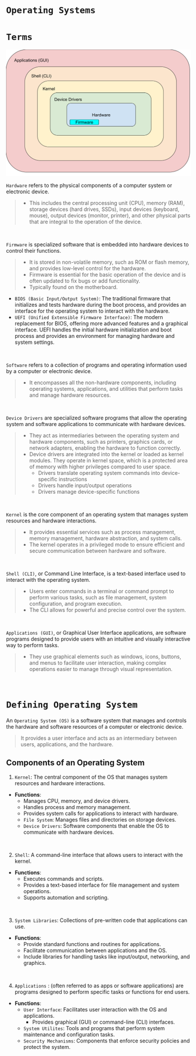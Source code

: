 # `Operating Systems`

# `Terms`

![Components of an Operating System](../img/os-components.svg)

`Hardware` refers to the physical components of a computer system or electronic device. 
> * This includes the central processing unit (CPU), memory (RAM), storage devices (hard drives, SSDs), input devices (keyboard, mouse), output devices (monitor, printer), and other physical parts that are integral to the operation of the device.

<br>

`Firmware` is specialized software that is embedded into hardware devices to control their functions. 
> * It is stored in non-volatile memory, such as ROM or flash memory, and provides low-level control for the hardware. 
> * Firmware is essential for the basic operation of the device and is often updated to fix bugs or add functionality.
> * Typically found on the motherboard.

- `BIOS (Basic Input/Output System)`: The traditional firmware that initializes and tests hardware during the boot process, and provides an interface for the operating system to interact with the hardware.  
- `UEFI (Unified Extensible Firmware Interface)`: The modern replacement for BIOS, offering more advanced features and a graphical interface. UEFI handles the initial hardware initialization and boot process and provides an environment for managing hardware and system settings.


<br>

`Software` refers to a collection of programs and operating information used by a computer or electronic device. 
> * It encompasses all the non-hardware components, including operating systems, applications, and utilities that perform tasks and manage hardware resources.

<br>

`Device Drivers` are specialized software programs that allow the operating system and software applications to communicate with hardware devices. 
> * They act as intermediaries between the operating system and hardware components, such as printers, graphics cards, or network adapters, enabling the hardware to function correctly.
> * Device drivers are integrated into the kernel or loaded as kernel modules. They operate in kernel space, which is a protected area of memory with higher privileges compared to user space.
>   - Drivers translate operating system commands into device-specific instructions
>   - Drivers handle input/output operations
>   - Drivers manage device-specific functions

<br>

`Kernel` is the core component of an operating system that manages system resources and hardware interactions. 
> * It provides essential services such as process management, memory management, hardware abstraction, and system calls. 
> * The kernel operates in a privileged mode to ensure efficient and secure communication between hardware and software.

<br>

`Shell (CLI)`, or Command Line Interface, is a text-based interface used to interact with the operating system. 
> * Users enter commands in a terminal or command prompt to perform various tasks, such as file management, system configuration, and program execution. 
> * The CLI allows for powerful and precise control over the system.

<br>

`Applications (GUI)`, or Graphical User Interface applications, are software programs designed to provide users with an intuitive and visually interactive way to perform tasks. 
> * They use graphical elements such as windows, icons, buttons, and menus to facilitate user interaction, making complex operations easier to manage through visual representation.

<br>


# `Defining Operating System`


An `Operating System (OS)` is a software system that manages and controls the hardware and software resources of a computer or electronic device. 
> It provides a user interface and acts as an intermediary between users, applications, and the hardware.

## Components of an Operating System



1. `Kernel`: The central component of the OS that manages system resources and hardware interactions.
- **Functions**:
  - Manages CPU, memory, and device drivers.
  - Handles process and memory management.
  - Provides system calls for applications to interact with hardware.
  - `File System`: Manages files and directories on storage devices.
  - `Device Drivers`: Software components that enable the OS to communicate with hardware devices.

<br>

2. `Shell`: A command-line interface that allows users to interact with the kernel.
- **Functions**:
  - Executes commands and scripts.
  - Provides a text-based interface for file management and system operations.
  - Supports automation and scripting.

<br>

3. `System Libraries`: Collections of pre-written code that applications can use.
- **Functions**:
  - Provide standard functions and routines for applications.
  - Facilitate communication between applications and the OS.
  - Include libraries for handling tasks like input/output, networking, and graphics.

<br>

4. `Applications` : (often referred to as apps or software applications) are programs designed to perform specific tasks or functions for end users. 
- **Functions**:
    - `User Interface`: Facilitates user interaction with the OS and applications.
        - Provides graphical (GUI) or command-line (CLI) interfaces.
    - `System Utilites`: Tools and programs that perform system maintenance and configuration tasks.
    - `Security Mechanisms`: Components that enforce security policies and protect the system.








